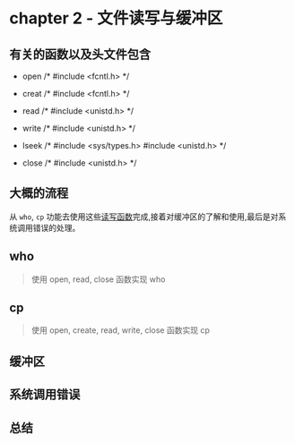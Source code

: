 # chapter 2 - 文件读写与缓冲区

## <span id="function">有关的函数以及头文件包含</span>

 - open    /* #include <fcntl.h> */

 - creat   /* #include <fcntl.h> */

 - read    /* #include <unistd.h> */

 - write   /* #include <unistd.h> */

 - lseek   /* #include <sys/types.h> 
              #include <unistd.h> */

 - close   /* #include <unistd.h> */

## 大概的流程

   从 `who`, `cp` 功能去使用这些[读写函数](#function)完成,接着对缓冲区的了解和使用,最后是对系统调用错误的处理。

## who
   
   > 使用 open, read, close 函数实现 who


## cp
   
   > 使用 open, create, read, write, close 函数实现 cp 

## 缓冲区


## 系统调用错误

## 总结


